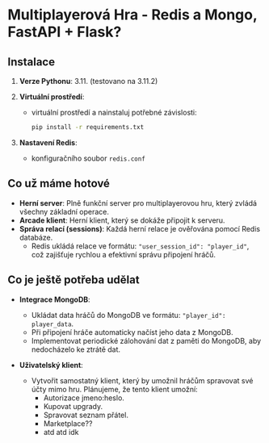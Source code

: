 # Multiplayerová Hra - Redis a Mongo, FastAPI + Flask?

## Instalace

1. **Verze Pythonu**: 3.11. (testovano na 3.11.2)
   
2. **Virtuální prostředí**:
   - virtuální prostředí a nainstaluj potřebné závislosti:
     ```bash
     pip install -r requirements.txt
     ```

3. **Nastavení Redis**:
   - konfiguračního soubor `redis.conf`

## Co už máme hotové

- **Herní server**: Plně funkční server pro multiplayerovou hru, který zvládá všechny základní operace.
- **Arcade klient**: Herní klient, který se dokáže připojit k serveru.
- **Správa relací (sessions)**: Každá herní relace je ověřována pomocí Redis databáze.
  - Redis ukládá relace ve formátu: `"user_session_id": "player_id"`, což zajišťuje rychlou a efektivní správu připojení hráčů.

## Co je ještě potřeba udělat

- **Integrace MongoDB**:
  - Ukládat data hráčů do MongoDB ve formátu: `"player_id": player_data`.
  - Při připojení hráče automaticky načíst jeho data z MongoDB.
  - Implementovat periodické zálohování dat z paměti do MongoDB, aby nedocházelo ke ztrátě dat.

- **Uživatelský klient**:
  - Vytvořit samostatný klient, který by umožnil hráčům spravovat své účty mimo hru. Plánujeme, že tento klient umožní:
    - Autorizace jmeno:heslo.  
    - Kupovat upgrady.
    - Spravovat seznam přátel.
    - Marketplace??
    - atd atd idk 
